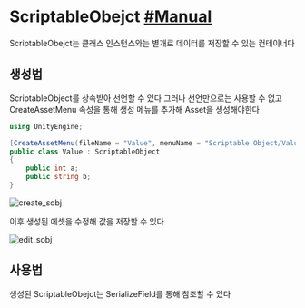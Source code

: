 # ScriptableObejct [#Manual](https://docs.unity3d.com/kr/2020.3/Manual/class-ScriptableObject.html)
ScriptableObejct는 클래스 인스턴스와는 별개로 데이터를 저장할 수 있는 컨테이너다

## 생성법
ScriptableObject를 상속받아 선언할 수 있다
그러나 선언만으로는 사용할 수 없고 CreateAssetMenu 속성을 통해 생성 메뉴를 추가해 Asset을 생성해야한다
``` c#
using UnityEngine;

[CreateAssetMenu(fileName = "Value", menuName = "Scriptable Object/Value", order = int.MaxValue)]
public class Value : ScriptableObject
{
    public int a;
    public string b;
}
```
![create_sobj](https://user-images.githubusercontent.com/37904040/123229342-2a8d5d80-d511-11eb-9281-a86a9df25357.jpg)

이후 생성된 에셋을 수정해 값을 저장할 수 있다

![edit_sobj](https://user-images.githubusercontent.com/37904040/123229347-2bbe8a80-d511-11eb-8f97-decf4f6eea89.jpg)

## 사용법
생성된 ScriptableObejct는 SerializeField를 통해 참조할 수 있다
